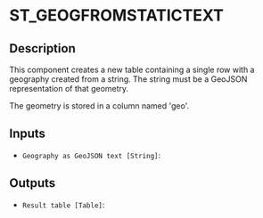 
# ST_GEOGFROMSTATICTEXT
## Description

 This component creates a new table containing a single row with a geography created from a string.
 The string must be a GeoJSON representation of that geometry.

 The geometry is stored in a column named 'geo'.
 
## Inputs
* `Geography as GeoJSON text [String]`: 

## Outputs
* `Result table [Table]`: 
